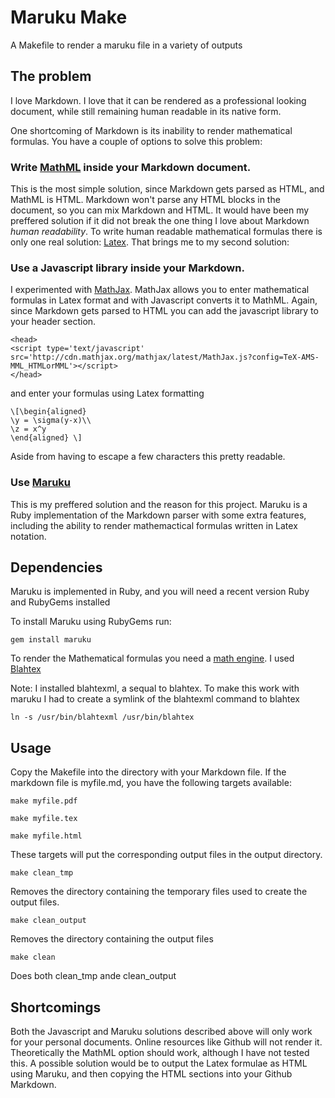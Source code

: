Maruku Make
===========
A Makefile to render a maruku file in a variety of outputs

The problem
-----------
I love Markdown. I love that it can be rendered as a professional looking document, while still remaining human readable in its native form.

One shortcoming of Markdown is its inability to render mathematical formulas. You have a couple of options to solve this problem:

### Write [MathML](http://en.wikipedia.org/wiki/MathML) inside your Markdown document.

This is the most simple solution, since Markdown gets parsed as HTML, and MathML is HTML. Markdown won't parse any HTML blocks in the document, so you can mix Markdown and HTML. It would have been my preffered solution if it did not break the one thing I love about Markdown *human readability*. To write human readable mathematical formulas there is only one real solution: [Latex](http://en.wikibooks.org/wiki/LaTeX/Mathematics). That brings me to my second solution:

### Use a Javascript library inside your Markdown.

I experimented with [MathJax](http://www.mathjax.org/). MathJax allows you to enter mathematical formulas in Latex format and with Javascript converts it to MathML. Again, since Markdown gets parsed to HTML you can add the javascript library to your header section.

```
<head>
<script type='text/javascript' src='http://cdn.mathjax.org/mathjax/latest/MathJax.js?config=TeX-AMS-MML_HTMLorMML'></script>
</head>
```

and enter your formulas using Latex formatting

```
\[\begin{aligned}
\y = \sigma(y-x)\\
\z = x^y
\end{aligned} \]
```

Aside from having to escape a few characters this pretty readable.

### Use [Maruku](https://github.com/bhollis/maruku)

This is my preffered solution and the reason for this project. Maruku is a Ruby implementation of the Markdown parser with some extra features, including the ability to render mathemactical formulas written in Latex notation.

Dependencies
------------
Maruku is implemented in Ruby, and you will need a recent version Ruby and RubyGems installed

To install Maruku using RubyGems run:

`gem install maruku`

To render the Mathematical formulas you need a [math engine](http://rdoc.info/github/bhollis/maruku/master/file/docs/math.md). 
I used [Blahtex](http://gva.noekeon.org/blahtexml/)

Note: I installed blahtexml, a sequal to blahtex.  To make this work with maruku I had to create a symlink of the blahtexml command to blahtex

`ln -s /usr/bin/blahtexml /usr/bin/blahtex`

Usage
-----
Copy the Makefile into the directory with your Markdown file.
If the markdown file is myfile.md, you have the following targets available:

`make myfile.pdf`

`make myfile.tex`

`make myfile.html`

These targets will put the corresponding output files in the output directory.

`make clean_tmp`

Removes the  directory containing the temporary files used to create the output files.

`make clean_output`

Removes the directory containing the output files

`make clean`

Does both clean\_tmp ande clean\_output


Shortcomings
------------
Both the Javascript and Maruku solutions described above will only work for your personal documents. Online resources like Github will not render it. Theoretically the MathML option should work, although I have not tested this. A possible solution would be to output the Latex formulae as HTML using Maruku, and then copying the HTML sections into your Github Markdown.


<math xmlns="http://www.w3.org/1998/Math/MathML">
<apply>
  <in/>
  <cn type="complex-cartesian">17<sep/>29</cn>
  <complexes/>
</apply>
</math>

